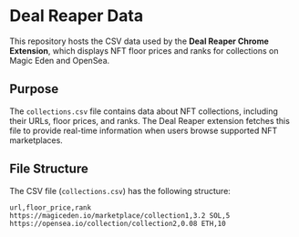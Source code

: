 # Deal Reaper Data

This repository hosts the CSV data used by the **Deal Reaper Chrome Extension**, which displays NFT floor prices and ranks for collections on Magic Eden and OpenSea.

## Purpose
The `collections.csv` file contains data about NFT collections, including their URLs, floor prices, and ranks. The Deal Reaper extension fetches this file to provide real-time information when users browse supported NFT marketplaces.

## File Structure
The CSV file (`collections.csv`) has the following structure:

```csv
url,floor_price,rank
https://magiceden.io/marketplace/collection1,3.2 SOL,5
https://opensea.io/collection/collection2,0.08 ETH,10
